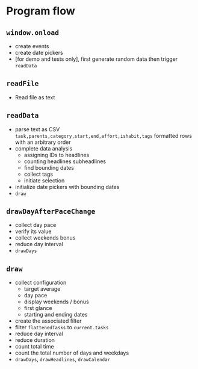 # Program flow

## `window.onload`

* create events
* create date pickers
* [for demo and tests only], first generate random data then trigger `readData`

## `readFile`

* Read file as text

## `readData`

* parse text as CSV `task,parents,category,start,end,effort,ishabit,tags` formatted rows with an arbitrary order
* complete data analysis
  * assigning IDs to headlines
  * counting headlines subheadlines
  * find bounding dates
  * collect tags
  * initiate selection
* initialize date pickers with bounding dates
* `draw`

## `drawDayAfterPaceChange`

* collect day pace
* verify its value
* collect weekends bonus
* reduce day interval
* `drawDays`

## `draw`

* collect configuration
  * target average
  * day pace
  * display weekends / bonus
  * first glance
  * starting and ending dates
* create the associated filter
* filter `flattenedTasks` to `current.tasks`
* reduce day interval
* reduce duration
* count total time
* count the total number of days and weekdays
* `drawDays`, `drawHeadlines`, `drawCalendar`